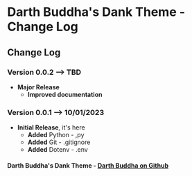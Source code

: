 
# Darth Buddha's Dank Theme - Change Log

## Change Log

### **Version 0.0.2** --> TBD

- **Major Release**
  - **Improved documentation**

### **Version 0.0.1** --> 10/01/2023

- **Initial Release**, it's here
  - **Added** Python - ,py
  - **Added** Git - .gitignore
  - **Added** Dotenv - .env

#### Darth Buddha's Dank Theme - [Darth Buddha on Github](https://github.com/DarthBuddha)
